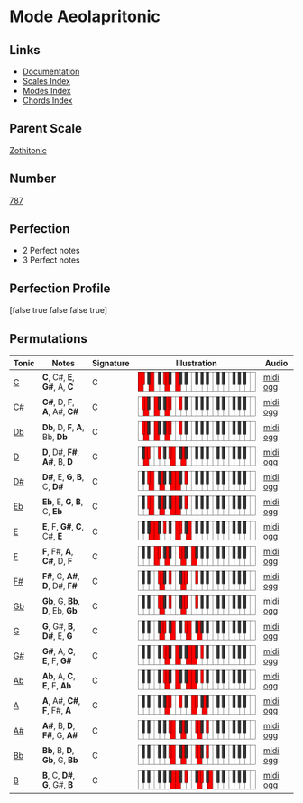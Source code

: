 # Mode Aeolapritonic

## Links

- [Documentation](index.md)
- [Scales Index](Scales.md)
- [Modes Index](Modes.md)
- [Chords Index](Chords.md)

## Parent Scale

[Zothitonic](ScaleZothitonic.md)

## Number

[787](https://ianring.com/musictheory/scales/787)

## Perfection

- 2 Perfect notes
- 3 Perfect notes

## Perfection Profile

[false true false false true]

## Permutations

| Tonic | Notes | Signature | Illustration | Audio |
|-------|-------|-----------|--------------|-------|
| [C](ModeCNaturalAeolapritonic.md) | **C**, C#, **E**, **G#**, A, **C** | C | ![CNaturalAeolapritonic](ModeCNaturalAeolapritonic.png) | [midi](ModeCNaturalAeolapritonic.mid) [ogg](ModeCNaturalAeolapritonic.ogg) |
| [C#](ModeCSharpAeolapritonic.md) | **C#**, D, **F**, **A**, A#, **C#** | C | ![CSharpAeolapritonic](ModeCSharpAeolapritonic.png) | [midi](ModeCSharpAeolapritonic.mid) [ogg](ModeCSharpAeolapritonic.ogg) |
| [Db](ModeDFlatAeolapritonic.md) | **Db**, D, **F**, **A**, Bb, **Db** | C | ![DFlatAeolapritonic](ModeDFlatAeolapritonic.png) | [midi](ModeDFlatAeolapritonic.mid) [ogg](ModeDFlatAeolapritonic.ogg) |
| [D](ModeDNaturalAeolapritonic.md) | **D**, D#, **F#**, **A#**, B, **D** | C | ![DNaturalAeolapritonic](ModeDNaturalAeolapritonic.png) | [midi](ModeDNaturalAeolapritonic.mid) [ogg](ModeDNaturalAeolapritonic.ogg) |
| [D#](ModeDSharpAeolapritonic.md) | **D#**, E, **G**, **B**, C, **D#** | C | ![DSharpAeolapritonic](ModeDSharpAeolapritonic.png) | [midi](ModeDSharpAeolapritonic.mid) [ogg](ModeDSharpAeolapritonic.ogg) |
| [Eb](ModeEFlatAeolapritonic.md) | **Eb**, E, **G**, **B**, C, **Eb** | C | ![EFlatAeolapritonic](ModeEFlatAeolapritonic.png) | [midi](ModeEFlatAeolapritonic.mid) [ogg](ModeEFlatAeolapritonic.ogg) |
| [E](ModeENaturalAeolapritonic.md) | **E**, F, **G#**, **C**, C#, **E** | C | ![ENaturalAeolapritonic](ModeENaturalAeolapritonic.png) | [midi](ModeENaturalAeolapritonic.mid) [ogg](ModeENaturalAeolapritonic.ogg) |
| [F](ModeFNaturalAeolapritonic.md) | **F**, F#, **A**, **C#**, D, **F** | C | ![FNaturalAeolapritonic](ModeFNaturalAeolapritonic.png) | [midi](ModeFNaturalAeolapritonic.mid) [ogg](ModeFNaturalAeolapritonic.ogg) |
| [F#](ModeFSharpAeolapritonic.md) | **F#**, G, **A#**, **D**, D#, **F#** | C | ![FSharpAeolapritonic](ModeFSharpAeolapritonic.png) | [midi](ModeFSharpAeolapritonic.mid) [ogg](ModeFSharpAeolapritonic.ogg) |
| [Gb](ModeGFlatAeolapritonic.md) | **Gb**, G, **Bb**, **D**, Eb, **Gb** | C | ![GFlatAeolapritonic](ModeGFlatAeolapritonic.png) | [midi](ModeGFlatAeolapritonic.mid) [ogg](ModeGFlatAeolapritonic.ogg) |
| [G](ModeGNaturalAeolapritonic.md) | **G**, G#, **B**, **D#**, E, **G** | C | ![GNaturalAeolapritonic](ModeGNaturalAeolapritonic.png) | [midi](ModeGNaturalAeolapritonic.mid) [ogg](ModeGNaturalAeolapritonic.ogg) |
| [G#](ModeGSharpAeolapritonic.md) | **G#**, A, **C**, **E**, F, **G#** | C | ![GSharpAeolapritonic](ModeGSharpAeolapritonic.png) | [midi](ModeGSharpAeolapritonic.mid) [ogg](ModeGSharpAeolapritonic.ogg) |
| [Ab](ModeAFlatAeolapritonic.md) | **Ab**, A, **C**, **E**, F, **Ab** | C | ![AFlatAeolapritonic](ModeAFlatAeolapritonic.png) | [midi](ModeAFlatAeolapritonic.mid) [ogg](ModeAFlatAeolapritonic.ogg) |
| [A](ModeANaturalAeolapritonic.md) | **A**, A#, **C#**, **F**, F#, **A** | C | ![ANaturalAeolapritonic](ModeANaturalAeolapritonic.png) | [midi](ModeANaturalAeolapritonic.mid) [ogg](ModeANaturalAeolapritonic.ogg) |
| [A#](ModeASharpAeolapritonic.md) | **A#**, B, **D**, **F#**, G, **A#** | C | ![ASharpAeolapritonic](ModeASharpAeolapritonic.png) | [midi](ModeASharpAeolapritonic.mid) [ogg](ModeASharpAeolapritonic.ogg) |
| [Bb](ModeBFlatAeolapritonic.md) | **Bb**, B, **D**, **Gb**, G, **Bb** | C | ![BFlatAeolapritonic](ModeBFlatAeolapritonic.png) | [midi](ModeBFlatAeolapritonic.mid) [ogg](ModeBFlatAeolapritonic.ogg) |
| [B](ModeBNaturalAeolapritonic.md) | **B**, C, **D#**, **G**, G#, **B** | C | ![BNaturalAeolapritonic](ModeBNaturalAeolapritonic.png) | [midi](ModeBNaturalAeolapritonic.mid) [ogg](ModeBNaturalAeolapritonic.ogg) |
